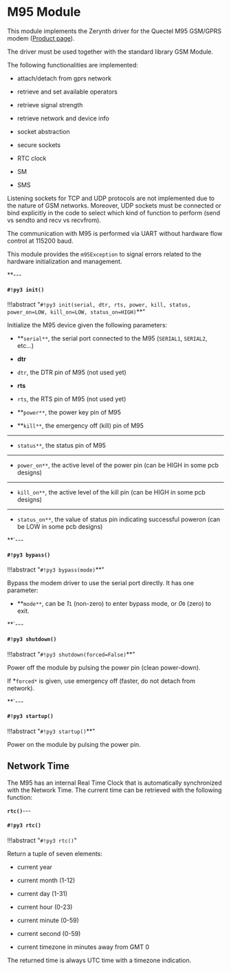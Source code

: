 # M95 Module

This module implements the Zerynth driver for the Quectel M95 GSM/GPRS modem ([Product page](https://www.quectel.com/product/m95.htm)).

The driver must be used together with the standard library GSM Module.

The following functionalities are implemented:


* attach/detach from gprs network


* retrieve and set available operators


* retrieve signal strength


* retrieve network and device info


* socket abstraction


* secure sockets


* RTC clock


* SM


* SMS

Listening sockets for TCP and UDP protocols are not implemented due to the nature of GSM networks. 
Moreover, UDP sockets must be connected or bind explicitly in the code to select which kind of function to perform (send vs sendto and recv vs recvfrom).

The communication with M95 is performed via UART without hardware flow control at 115200 baud.

This module provides the `m95Exception` to signal errors related to the hardware initialization and management.


**---
#### `#!py3 init()`

!!!abstract "`#!py3 init(serial, dtr, rts, power, kill, status, power_on=LOW, kill_on=LOW, status_on=HIGH)`**"

Initialize the M95 device given the following parameters:


* **```serial**```, the serial port connected to the M95 (`SERIAL1`, `SERIAL2`, etc…)
* **dtr**

* ```dtr```, the DTR pin of M95 (not used yet)
* **rts**

* ```rts```, the RTS pin of M95 (not used yet)


* **```power**```, the power key pin of M95


* **```kill**```, the emergency off (kill) pin of M95
* **

* ```status**```, the status pin of M95
* **

* ```power_on**```, the active level of the power pin (can be HIGH in some pcb designs)
* **

* ```kill_on**```, the active level of the kill pin (can be HIGH in some pcb designs)
* **

* ```status_on**```, the value of status pin indicating successful poweron (can be LOW in some pcb designs)


**`---
#### `#!py3 bypass()`

!!!abstract "`#!py3 bypass(mode)`**"

Bypass the modem driver to use the serial port directly. It has one parameter:


* **```mode**```, can be *1*```1``` (non-zero) to enter bypass mode, or *0*```0``` (zero) to exit.


**`---
#### `#!py3 shutdown()`

!!!abstract "`#!py3 shutdown(forced=False)`**"

Power off the module by pulsing the power pin (clean power-down).

If *```forced*``` is given, use emergency off (faster, do not detach from network).


**`---
#### `#!py3 startup()`

!!!abstract "`#!py3 startup()`**"

Power on the module by pulsing the power pin.

## Network Time

The M95 has an internal Real Time Clock that is automatically synchronized with the Network Time. 
The current time can be retrieved with the following function:


**`rtc()`**---
#### `#!py3 rtc()`

!!!abstract "`#!py3 rtc()`"

Return a tuple of seven elements:


* current year


* current month (1-12)


* current day (1-31)


* current hour (0-23)


* current minute (0-59)


* current second (0-59)


* current timezone in minutes away from GMT 0

The returned time is always UTC time with a timezone indication.
<!--stackedit_data:
eyJoaXN0b3J5IjpbLTIwNzU0NjEyMTNdfQ==
-->